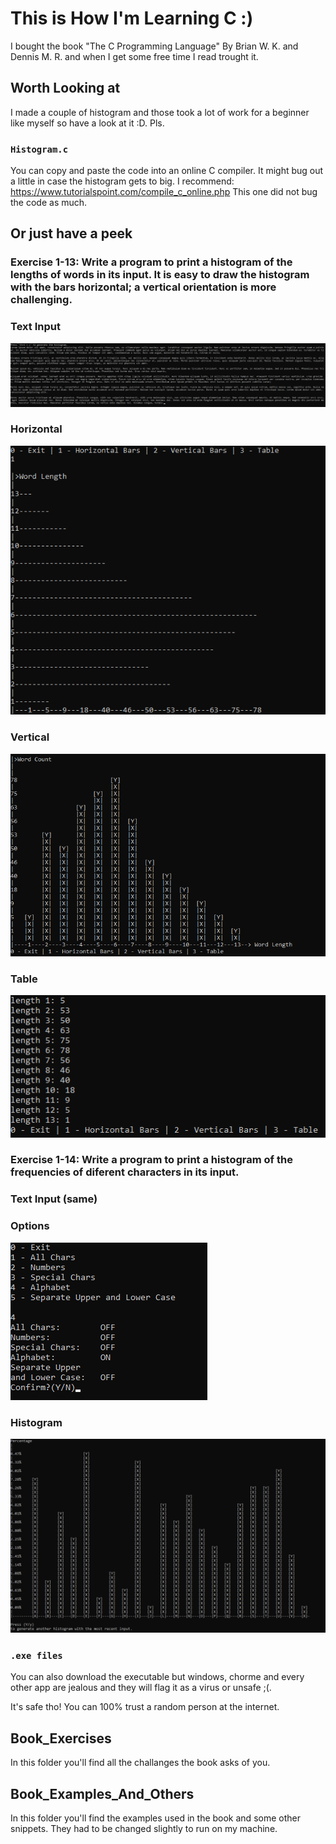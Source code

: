 # This is How I'm Learning C :)

I bought the book "The C Programming Language" By Brian W. K. and Dennis M. R. and when I get some free time I read trought it.

## Worth Looking at

I made a couple of histogram and those took a lot of work for a beginner like myself so have a look at it :D. Pls.

### `Histogram.c`
You can copy and paste the code into an online C compiler. It might bug out a little in case the histogram gets to big. 
I recommend: https://www.tutorialspoint.com/compile_c_online.php
This one did not bug the code as much.

## Or just have a peek

### Exercise 1-13: Write a program to print a histogram of the lengths of words in its input. It is easy to draw the histogram with the bars horizontal; a vertical orientation is more challenging.

### Text Input

![plot](./txt_input.png)

### Horizontal

![plot](./horz.png)

### Vertical

![plot](./vert.png)

### Table

![plot](./table.png)

### Exercise 1-14: Write a program to print a histogram of the frequencies of diferent characters in its input.

### Text Input (same)

### Options

![plot](./select.png)

### Histogram

![plot](./Histogram2.png)

### `.exe files`

You can also download the executable but windows, chorme and every other app are jealous and they will flag it as a virus or unsafe ;(.

It's safe tho! You can 100% trust a random person at the internet. 

## Book_Exercises

In this folder you'll find all the challanges the book asks of you.

## Book_Examples_And_Others

In this folder you'll find the examples used in the book and some other snippets. They had to be changed slightly to run on my machine.